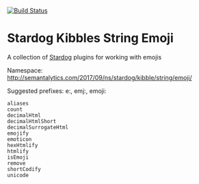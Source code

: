 [![Build Status](https://travis-ci.org/semantalytics/stardog-kibbles.svg?branch=master)](https://travis-ci.org/semantalytics/stardog-kibbles)

# Stardog Kibbles String Emoji

A collection of [Stardog](http://stardog.com) plugins for working with emojis

Namespace: http://semantalytics.com/2017/09/ns/stardog/kibble/string/emoji/

Suggested prefixes: e:, emj:, emoji:

    aliases
    count
    decimalHtml
    decimalHtmlShort
    decimalSurrogateHtml
    emojify
    emoticon
    hexHtmlify
    htmlify
    isEmoji
    remove
    shortCodify
    unicode

